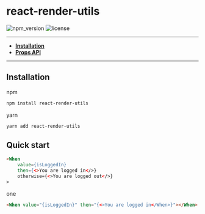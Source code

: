 # react-render-utils

![npm_version](https://img.shields.io/npm/v/react-render-utils)
![license](https://img.shields.io/npm/l/react-render-utils)

---

- **[Installation](#install)**
- **[Props API](#propsapi)**

---

<a name="install"></a>

## Installation

npm

```bash
npm install react-render-utils
```

yarn

```bash
yarn add react-render-utils
```

## Quick start

```html
<When
    value={isLoggedIn}
    then={<>You are logged in</>}
    otherwise={<>You are logged out</>}
>
```

one

```html
<When value="{isLoggedIn}" then="{<>You are logged in</When>}"></When>
```
